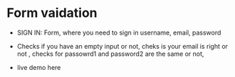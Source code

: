 # Form vaidation

* SIGN IN: Form, where you need to sign in username, email, password

+ Checks if you have an empty input or not, cheks is your email is right or not , checks for passowrd1 and password2 are the same or not, 

* live demo here 
